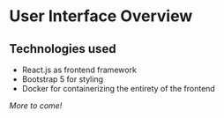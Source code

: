# User Interface Overview

## Technologies used

- React.js as frontend framework
- Bootstrap 5 for styling
- Docker for containerizing the entirety of the frontend

_More to come!_
